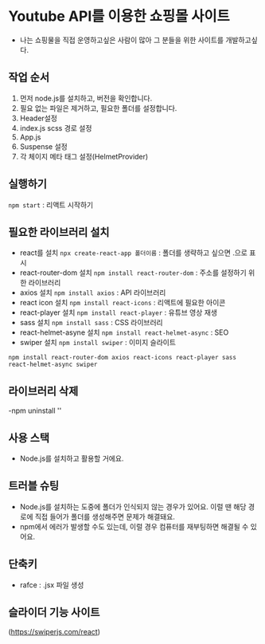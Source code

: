 # Youtube API를 이용한 쇼핑몰 사이트
- 나는 쇼핑물을 직접 운영하고싶은 사람이 많아 그 분들을 위한 사이트를 개발하고싶다.

## 작업 순서
1. 먼저 node.js를 설치하고, 버전을 확인합니다.
2. 필요 없는 파일은 제거하고, 필요한 폴더를 설정합니다.
3. Header설정
4. index.js scss 경로 설정
5. App.js
6. Suspense 설정
7. 각 체이지 메타 태그 설정(HelmetProvider)

## 실행하기
`npm start` : 리액트 시작하기

## 필요한 라이브러리 설치
- react를 설치 `npx create-react-app 폴더이름` : 폴더를 생략하고 싶으면 .으로 표시
- react-router-dom 설치 `npm install react-router-dom` : 주소를 설정하기 위한 라이브러리
- axios 설치 `npm install axios` : API 라이브러리
- react icon 설치 `npm install react-icons` : 리액트에 필요한 아이콘 
- react-player 설치 `npm install react-player` : 유튜브 영상 재생
- sass 설치 `npm install sass` : CSS 라이브러리
- react-helmet-asyne 설치 `npm install react-helmet-async` : SEO
- swiper 설치 `npm install swiper` : 이미지 슬라이트

````
npm install react-router-dom axios react-icons react-player sass react-helmet-async swiper
````

## 라이브러리 삭제
-npm uninstall ''

## 사용 스택
- Node.js를 설치하고 활용할 거에요.

## 트러블 슈팅
- Node.js를 설치하는 도중에 폴더가 인식되지 않는 경우가 있어요. 이럴 땐 해당 경로에 직접 들어가 폴더를 생성해주면 문제가 해결돼요.
- npm에서 에러가 발생할 수도 있는데, 이럴 경우 컴퓨터를 재부팅하면 해결될 수 있어요.

## 단축키
- rafce : .jsx 파일 생성

## 슬라이더 기능 사이트
(https://swiperjs.com/react)
